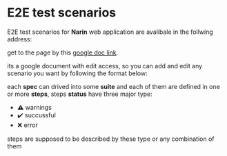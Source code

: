 
# E2E test scenarios

E2E test scenarios for **Narin** web application are avalibale in the follwing address:

get to the page by this [google doc link](https://docs.google.com/document/d/1M8aOlbnnmYOD1yZoN0cHsL6YXJRb-RZ-SzfSXyzdtv8/edit?usp=sharing).

its a google document with edit access, so you can add and edit any scenario you want by following the format below:


each **spec** can drived into some **suite** and each of them are defined in one or more **steps**, steps **status** have three major type:

* :warning: warnings
* :heavy_check_mark: succussful
* :x: error

steps are supposed to be described by these type or any combination of them
